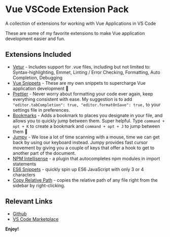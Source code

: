 # Vue VSCode Extension Pack

A collection of extensions for working with Vue Applications in VS Code

These are some of my favorite extensions to make Vue application development easier and fun. 

## Extensions Included

* [Vetur](https://marketplace.visualstudio.com/items?itemName=octref.vetur) - Includes support for .vue files, including but not limited to: Syntax-highlighting, Emmet, Linting / Error Checking, Formatting, Auto Completion, Debugging
* [Vue Snippets](https://marketplace.visualstudio.com/items?itemName=sdras.vue-vscode-snippets) - These are my own snippets to supercharge Vue application development 🚀 
* [Prettier](https://marketplace.visualstudio.com/items?itemName=esbenp.prettier-vscode) - Never worry about formatting your code ever again, keep everything consistent with ease. My suggestion is to add `"editor.tabCompletion": true, "editor.formatOnSave": true,` to your settings file in preferences.
* [Bookmarks](https://marketplace.visualstudio.com/items?itemName=alefragnani.Bookmarks) - Adds a bookmark to places you designate in your file, and allows you to quickly jump between them. Super helpful. Type `command + opt + K` to create a bookmark and `command + opt + J` to jump between them 🔖
* [Jumpy](https://marketplace.visualstudio.com/items?itemName=wmaurer.vscode-jumpy) - We lose a lot of time scanning with a mouse, time we can get back by using our keyboard instead. Jumpy provides fast cursor movement by giving you a couple of keys that offer a hook to get to another part of the document.
* [NPM Intellisense](https://marketplace.visualstudio.com/items?itemName=christian-kohler.npm-intellisense) - a plugin that autocompletes npm modules in import statements
* [ES6 Snippets](https://marketplace.visualstudio.com/items?itemName=xabikos.JavaScriptSnippets) - quickly spin up ES6 JavaScript with only 3 or 4 characters
* [Copy Relative Path](https://marketplace.visualstudio.com/items?itemName=alexdima.copy-relative-path) - copies the relative path of any file right from the sidebar by right-clicking.

## Relevant Links

* [Github](https://github.com/sdras/vue-vscode-extensionpack)
* [VS Code Marketplace](https://marketplace.visualstudio.com/items?itemName=sdras.vue-vscode-extensionpack)


**Enjoy!**